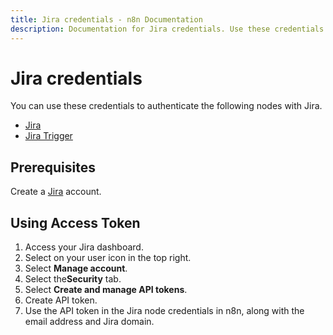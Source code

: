 ```yaml
---
title: Jira credentials - n8n Documentation
description: Documentation for Jira credentials. Use these credentials to authenticate Jira in n8n, a workflow automation platform.
---
```


# Jira credentials

You can use these credentials to authenticate the following nodes with Jira.

- [Jira](/integrations/builtin/app-nodes/n8n-nodes-base.jira/)
- [Jira Trigger](/integrations/builtin/trigger-nodes/n8n-nodes-base.jiratrigger/)

## Prerequisites

Create a [Jira](https://www.JIRA.com/) account.

## Using Access Token

1. Access your Jira dashboard.
2. Select on your user icon in the top right.
3. Select **Manage account**.
4. Select the**Security** tab.
5. Select **Create and manage API tokens**.
6. Create API token.
7. Use the API token in the Jira node credentials in n8n, along with the email address and Jira domain.

